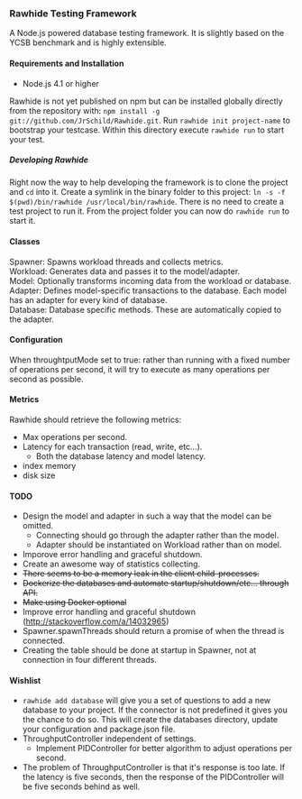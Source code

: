 ### Rawhide Testing Framework
A Node.js powered database testing framework. It is slightly based on the YCSB benchmark and is highly extensible.

#### Requirements and Installation
- Node.js 4.1 or higher

Rawhide is not yet published on npm but can be installed globally directly from the repository with: `npm install -g git://github.com/JrSchild/Rawhide.git`. Run `rawhide init project-name` to bootstrap your testcase. Within this directory execute `rawhide run` to start your test.

##### Developing Rawhide
Right now the way to help developing the framework is to clone the project and `cd` into it. Create a symlink in the binary folder to this project: `ln -s -f $(pwd)/bin/rawhide /usr/local/bin/rawhide`. There is no need to create a test project to run it. From the project folder you can now do `rawhide run` to start it.

#### Classes
Spawner: Spawns workload threads and collects metrics.  
Workload: Generates data and passes it to the model/adapter.   
Model: Optionally transforms incoming data from the workload or database.  
Adapter: Defines model-specific transactions to the database. Each model has an adapter for every kind of database.  
Database: Database specific methods. These are automatically copied to the adapter.  

#### Configuration
When throughtputMode set to true: rather than running with a fixed number of operations per second, it will try to execute as many operations per second as possible.

#### Metrics
Rawhide should retrieve the following metrics:
- Max operations per second.
- Latency for each transaction (read, write, etc...).
	- Both the database latency and model latency.
- index memory
- disk size

#### TODO
- Design the model and adapter in such a way that the model can be omitted.
	- Connecting should go through the adapter rather than the model.
	- Adapter should be instantiated on Workload rather than on model.
- Imporove error handling and graceful shutdown.
- Create an awesome way of statistics collecting.
- ~~There seems to be a memory leak in the client child-processes.~~
- ~~Dockerize the databases and automate startup/shutdown/etc... through API.~~
- ~~Make using Docker optional~~
- Improve error handling and graceful shutdown (http://stackoverflow.com/a/14032965)
- Spawner.spawnThreads should return a promise of when the thread is connected.
- Creating the table should be done at startup in Spawner, not at connection in four different threads.

#### Wishlist
- `rawhide add database` will give you a set of questions to add a new database to your project. If the connector is not predefined it gives you the chance to do so. This will create the databases directory, update your configuration and package.json file.
- ThroughputController independent of settings.
	- Implement PIDController for better algorithm to adjust operations per second.
- The problem of ThroughputController is that it's response is too late. If the latency is five seconds, then the response of the PIDController will be five seconds behind as well.